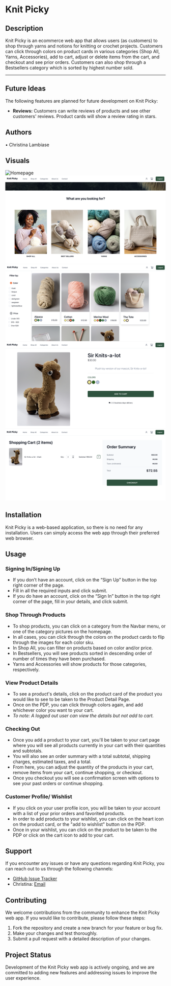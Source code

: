 # Knit Picky

## Description

Knit Picky is an ecommerce web app that allows users (as customers) to shop through yarns and notions for knitting or crochet projects. Customers can click through colors on product cards in various categories (Shop All, Yarns, Accessories), add to cart, adjust or delete items from the cart, and checkout and see prior orders. Customers can also shop through a Bestsellers category which is sorted by highest number sold.

---

## Future Ideas

The following features are planned for future development on Knit Picky:

- **Reviews:** Customers can write reviews of products and see other customers' reviews. Product cards will show a review rating in stars.

## Authors

• Christina Lambiase

## Visuals

![Homepage](image.png)
![Homepage](image-1.png)
![Shop All](image-2.png)
![PDP](image-3.png)
![Cart](image-4.png)

## Installation

Knit Picky is a web-based application, so there is no need for any installation. Users can simply access the web app through their preferred web browser.

## Usage

### Signing In/Signing Up

- If you don’t have an account, click on the “Sign Up” button in the top right corner of the page.
- Fill in all the required inputs and click submit.
- If you do have an account, click on the “Sign In” button in the top right corner of the page, fill in your details, and click submit.

### Shop Through Products

- To shop products, you can click on a category from the Navbar menu, or one of the category pictures on the homepage.
- In all cases, you can click through the colors on the product cards to flip through the images for each color sku.
- In Shop All, you can filter on products based on color and/or price.
- In Bestsellers, you will see products sorted in descending order of number of times they have been purchased.
- Yarns and Accessories will show products for those categories, respectively.

### View Product Details

- To see a product's details, click on the product card of the product you would like to see to be taken to the Product Detail Page.
- Once on the PDP, you can click through colors again, and add whichever color you want to your cart.
- _To note: A logged out user can view the details but not add to cart._

### Checking Out

- Once you add a product to your cart, you'll be taken to your cart page where you will see all products currently in your cart with their quantities and subtotals.
- You will also see an order summary with a total subtotal, shipping charges, estimated taxes, and a total.
- From here, you can adjust the quantity of the products in your cart, remove items from your cart, continue shopping, or checkout.
- Once you checkout you will see a confirmation screen with options to see your past orders or continue shopping.

### Customer Profile/ Wishlist

- If you click on your user profile icon, you will be taken to your account with a list of your prior orders and favorited products.
- In order to add products to your wishlist, you can click on the heart icon on the product card, or the "add to wishlist" button on the PDP.
- Once in your wishlist, you can click on the product to be taken to the PDP or click on the cart icon to add to your cart.

## Support

If you encounter any issues or have any questions regarding Knit Picky, you can reach out to us through the following channels:

- [GitHub Issue Tracker](https://github.com/clambiase08/Knit-Picky/issues)
- Christina: [Email](mailto:christina.lambiase@gmail.com)

## Contributing

We welcome contributions from the community to enhance the Knit Picky web app. If you would like to contribute, please follow these steps:

1. Fork the repository and create a new branch for your feature or bug fix.
2. Make your changes and test thoroughly.
3. Submit a pull request with a detailed description of your changes.

## Project Status

Development of the Knit Picky web app is actively ongoing, and we are committed to adding new features and addressing issues to improve the user experience.
